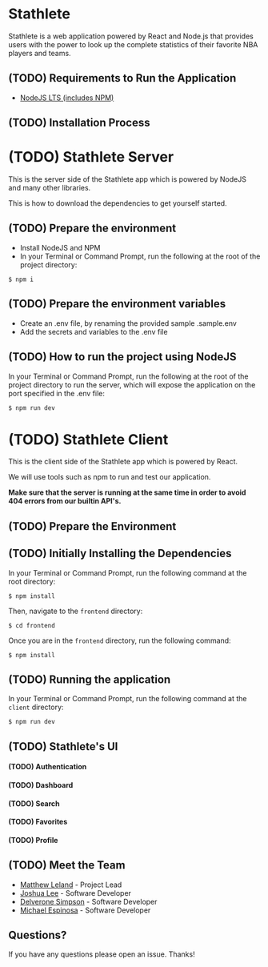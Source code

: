 # Stathlete
Stathlete is a web application powered by React and Node.js that provides users with the power to look up the complete statistics of their favorite NBA players and teams. 

## (TODO) Requirements to Run the Application
* [NodeJS LTS (includes NPM)](https://nodejs.org/en/download/)

## (TODO) Installation Process

# (TODO) Stathlete Server

This is the server side of the Stathlete app which is powered by NodeJS and many other libraries.

This is how to download the dependencies to get yourself started.

## (TODO) Prepare the environment

- Install NodeJS and NPM
- In your Terminal or Command Prompt, run the following at the root of the project directory:

```
$ npm i
```

## (TODO) Prepare the environment variables

- Create an .env file, by renaming the provided sample .sample.env
- Add the secrets and variables to the .env file

## (TODO) How to run the project using NodeJS

In your Terminal or Command Prompt, run the following at the root of the project directory to run the server, which will expose the application on the port specified in the .env file:

```
$ npm run dev
```

# (TODO) Stathlete Client
This is the client side of the Stathlete app which is powered by React.

We will use tools such as npm to run and test our application.

**Make sure that the server is running at the same time in order to avoid 404 errors from our builtin API's.**

## (TODO) Prepare the Environment

## (TODO) Initially Installing the Dependencies
In your Terminal or Command Prompt, run the following command at the root directory:
```
$ npm install
```

Then, navigate to the `frontend` directory:
```
$ cd frontend
```

Once you are in the `frontend` directory, run the following command: 
```
$ npm install
```

## (TODO) Running the application
In your Terminal or Command Prompt, run the following command at the `client` directory:
```
$ npm run dev
```

## (TODO) Stathlete's UI
#### (TODO) **Authentication**

#### (TODO) **Dashboard**

#### (TODO) **Search**

#### (TODO) **Favorites**

#### (TODO) **Profile**

## (TODO) Meet the Team
* [Matthew Leland](https://github.com/matthewleland) - Project Lead
* [Joshua Lee](https://github.com/0MN1DR01D) - Software Developer
* [Delverone Simpson](https://github.com/dsimpson20) - Software Developer
* [Michael Espinosa](https://github.com/MichaelEspinosaa) - Software Developer

## Questions?
If you have any questions please open an issue. Thanks!
